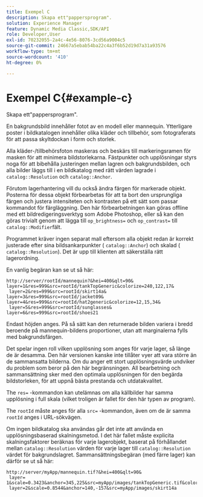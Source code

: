 ```yaml
---
title: Exempel C
description: Skapa ett"pappersprogram".
solution: Experience Manager
feature: Dynamic Media Classic,SDK/API
role: Developer,User
exl-id: 70232055-2a4c-4e56-8076-3cd56a9004c5
source-git-commit: 24667a5ebab54ba22c4a3f6b52d19d7a31a93576
workflow-type: tm+mt
source-wordcount: '410'
ht-degree: 0%

---
```


# Exempel C{#example-c}

Skapa ett&quot;pappersprogram&quot;.

En bakgrundsbild innehåller fotot av en modell eller mannequin. Ytterligare poster i bildkatalogen innehåller olika kläder och tillbehör, som fotograferats för att passa skyltdockan i form och storlek.

Alla kläder-/tillbehörsfoton maskeras och beskärs till markeringsramen för masken för att minimera bildstorlekarna. Fästpunkter och upplösningar styrs noga för att bibehålla justeringen mellan lagren och bakgrundsbilden, och alla bilder läggs till i en bildkatalog med rätt värden lagrade i `catalog::Resolution` och `catalog::Anchor`.

Förutom lagerhantering vill du också ändra färgen för markerade objekt. Posterna för dessa objekt förbearbetas för att ta bort den ursprungliga färgen och justera intensiteten och kontrasten på ett sätt som passar kommandot för färgläggning. Den här förbearbetningen kan göras offline med ett bildredigeringsverktyg som Adobe Photoshop, eller så kan den göras trivialt genom att lägga till `op_brightness=` och `op_contrast=` till `catalog::Modifier`fält.

Programmet kräver ingen separat mall eftersom alla objekt redan är korrekt justerade efter sina bildsankarpunkter ( `catalog::Anchor`) och skalad ( `catalog::Resolution`). Det är upp till klienten att säkerställa rätt lagerordning.

En vanlig begäran kan se ut så här:

```
http://server/rootId/mannequin?&hei=400&qlt=90&
layer=1&res=999&src=rootId/tankTopGeneric&colorize=240,122,17&
 layer=2&res=999&src=rootId/skirt14a&
layer=3&res=999&src=rootId/jacket09&
layer=4&res=999&src=rootId/hat2generic&colorize=12,15,34&
 layer=5&res=999&src=rootId/sunglasses&
layer=6&res=999&src=rootId/shoes21
```

Endast höjden anges. På så sätt kan den returnerade bilden variera i bredd beroende på mannequin-bildens proportioner, utan att marginalerna fylls med bakgrundsfärgen.

Det spelar ingen roll vilken upplösning som anges för varje lager, så länge de är desamma. Den här versionen kanske inte tillåter vyer att vara större än de sammansatta bilderna. Om du anger ett stort upplösningsvärde undviker du problem som beror på den här begränsningen. All bearbetning och sammansättning sker med den optimala upplösningen för den begärda bildstorleken, för att uppnå bästa prestanda och utdatakvalitet.

The `res=` -kommandon kan utelämnas om alla källbilder har samma upplösning i full skala (vilket troligen är fallet för den här typen av program).

The `rootId` måste anges för alla `src=` -kommandon, även om de är samma `rootId` anges i URL-sökvägen.

Om ingen bildkatalog ska användas går det inte att använda en upplösningsbaserad skalningsmetod. I det här fallet måste explicita skalningsfaktorer beräknas för varje lagerobjekt, baserat på förhållandet mellan `catalog::Resolution` värden för varje lager till `catalog::Resolution` värdet för bakgrundslagret. Sammansättningsbegäran (med färre lager) kan därför se ut så här:

```
http://server/myApp/mannequin.tif?&hei=400&qlt=90&
 layer= 1&scale=0.3423&anchor=345,225&src=myApp/images/tankTopGeneric.tif&colorize=240,122,17&
 layer=2&scale=0.8544&anchor=140,-157&src=myApp/images/skirt14a
```
